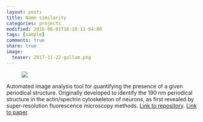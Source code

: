 ```yaml
---
layout: posts
title: Name similarity
categories: projects
modified: 2016-06-01T16:28:11-04:00
tags: [sample]
comments: true
share: true
image:
  teaser: 2017-11-22-gollum.png
---
```


<figure>
	<a href="/assets/images/gollum.gif"><img src="/assets/images/gollum.gif"></a>
</figure>

Automated image analysis tool for quantifying the presence of a given periodical structure. Originally developed to identify the 190 nm periodical structure in the actin/spectrin cytoskeleton of neurons, as first revealed by super-resolution fluorescence microscopy methods.
[Link to repository](https://github.com/fedebarabas/ringfinder). [Link to paper](https://doi.org/10.1038/s41598-017-16280-x).
